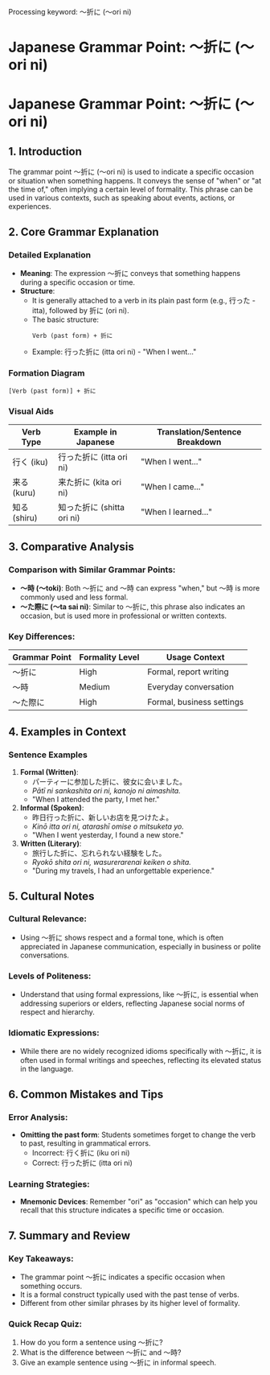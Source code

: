 Processing keyword: ～折に (〜ori ni)
# Japanese Grammar Point: ～折に (〜ori ni)
# Japanese Grammar Point: ～折に (～ori ni)
## 1. Introduction
The grammar point ～折に (～ori ni) is used to indicate a specific occasion or situation when something happens. It conveys the sense of "when" or "at the time of," often implying a certain level of formality. This phrase can be used in various contexts, such as speaking about events, actions, or experiences.
## 2. Core Grammar Explanation
### Detailed Explanation
- **Meaning**: The expression ～折に conveys that something happens during a specific occasion or time.
- **Structure**: 
  - It is generally attached to a verb in its plain past form (e.g., 行った - itta), followed by 折に (ori ni).
  - The basic structure:  
    ```
    Verb (past form) + 折に
    ```
  - Example: 行った折に (itta ori ni) - "When I went..."
### Formation Diagram
```
[Verb (past form)] + 折に
```
### Visual Aids
| Verb Type     | Example in Japanese | Translation/Sentence Breakdown       |
|---------------|---------------------|--------------------------------------|
| 行く (iku)    | 行った折に (itta ori ni) | "When I went..."                     |
| 来る (kuru)   | 来た折に (kita ori ni)   | "When I came..."                     |
| 知る (shiru)  | 知った折に (shitta ori ni)| "When I learned..."                  |
## 3. Comparative Analysis
### Comparison with Similar Grammar Points:
- **～時 (～toki)**: Both ～折に and ～時 can express "when," but ～時 is more commonly used and less formal. 
- **～た際に (～ta sai ni)**: Similar to ～折に, this phrase also indicates an occasion, but is used more in professional or written contexts.
### Key Differences:
| Grammar Point  | Formality Level | Usage Context              |
|----------------|------------------|----------------------------|
| ～折に         | High              | Formal, report writing     |
| ～時          | Medium            | Everyday conversation       |
| ～た際に      | High              | Formal, business settings   |
## 4. Examples in Context
### Sentence Examples
1. **Formal (Written)**:
   - パーティーに参加した折に、彼女に会いました。
   - *Pātī ni sankashita ori ni, kanojo ni aimashita.*
   - "When I attended the party, I met her."
2. **Informal (Spoken)**:
   - 昨日行った折に、新しいお店を見つけたよ。
   - *Kinō itta ori ni, atarashī omise o mitsuketa yo.*
   - "When I went yesterday, I found a new store."
3. **Written (Literary)**:
   - 旅行した折に、忘れられない経験をした。
   - *Ryokō shita ori ni, wasurerarenai keiken o shita.*
   - "During my travels, I had an unforgettable experience."
## 5. Cultural Notes
### Cultural Relevance:
- Using ～折に shows respect and a formal tone, which is often appreciated in Japanese communication, especially in business or polite conversations.
  
### Levels of Politeness:
- Understand that using formal expressions, like ～折に, is essential when addressing superiors or elders, reflecting Japanese social norms of respect and hierarchy.
### Idiomatic Expressions:
- While there are no widely recognized idioms specifically with ～折に, it is often used in formal writings and speeches, reflecting its elevated status in the language.
## 6. Common Mistakes and Tips
### Error Analysis:
- **Omitting the past form**: Students sometimes forget to change the verb to past, resulting in grammatical errors.
  - Incorrect: 行く折に (iku ori ni)
  - Correct: 行った折に (itta ori ni)
### Learning Strategies:
- **Mnemonic Devices**: Remember "ori" as "occasion" which can help you recall that this structure indicates a specific time or occasion.
## 7. Summary and Review
### Key Takeaways:
- The grammar point ～折に indicates a specific occasion when something occurs.
- It is a formal construct typically used with the past tense of verbs.
- Different from other similar phrases by its higher level of formality.
### Quick Recap Quiz:
1. How do you form a sentence using ～折に?
2. What is the difference between ～折に and ～時?
3. Give an example sentence using ～折に in informal speech.
